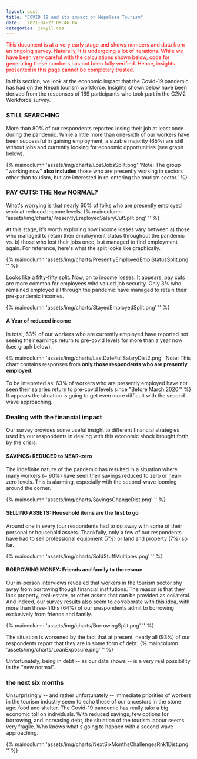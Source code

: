 ```yaml
---
layout: post
title: "COVID 19 and its impact on Nepalese Tourism"
date:   2021-04-27 09:46:04
categories: jekyll css
---
```


<span style="color:red;">This document is at a very early stage and shows numbers and data from an ongoing survey. Naturally, it is undergoing a lot of iterations. While we have been very careful with the calculations shown below, code for generating these numbers has not been fully verified. Hence, insights presented in this page cannot be completely trusted.</span>

In this section, we look at the economic impact that the Covid-19 pandemic has had on the Nepali tourism workforce. Insights shown below have been derived from the responses of 169 participants who took part in the C2M2 Workforce survey.

### STILL SEARCHING
More than 80% of our respondents reported losing their job at least once during the pandemic. While a little more than one-sixth of our workers have been successful in gaining employment, a sizable majority (65%) are still without jobs and currently looking for economic opportunities (see graph below).

{% maincolumn 'assets/img/charts/LostJobsSplit.png' 'Note: The group "working now" **also includes** those who are presently working in sectors other than tourism, but are interested in re-entering the tourism sector.' %}

<!-- ### income > vocation

{% maincolumn 'assets/img/charts/PresentlyEmployedOccupationSplit.png' '' %} -->


### PAY CUTS: THE New NORMAL?



What's worrying is that nearly 60% of folks who are presently employed work at reduced income levels.
{% maincolumn 'assets/img/charts/PresentlyEmployedSalaryCutSplit.png' '' %}

At this stage, it's worth exploring how income losses vary between a) those who managed to retain their employment status throughout the pandemic vs. b) those who lost their jobs once, but managed to find employment again. For reference, here's what the split looks like graphically. 

{% maincolumn 'assets/img/charts/PresentlyEmployedEmplStatusSplit.png' '' %}

Looks like a fifty-fifty split. Now, on to income losses. It appears, pay cuts are more common for employees who valued job security. Only 3% who remained employed all through the pandemic have managed to retain their pre-pandemic incomes. 

{% maincolumn 'assets/img/charts/StayedEmployedSplit.png' '' %}

#### A Year of reduced income
In total, 63% of our workers who are currently employed have reported not seeing their earnings return to pre-covid levels for more than a year now (see graph below).

{% maincolumn 'assets/img/charts/LastDateFullSalaryDist2.png' 'Note: This chart contains responses from **only those respondents who are presently employed**. <br/> <br/> To be intepreted as: 63% of workers who are presently employed have not seen their salaries return to pre-covid levels since "Before March 2020"' %} 
It appears the situation is going to get even more difficult with the second wave approaching.


### Dealing with the financial impact

Our survey provides some useful insight to different financial strategies used by our respondents in dealing with this economic shock brought forth by the crisis.


#### SAVINGS: REDUCED to NEAR-zero

The indefinite nature of the pandemic has resulted in a situation where many workers (~ 90%) have seen their savings reduced to zero or near-zero levels. This is alarming, especially with the second-wave looming around the corner. 

{% maincolumn 'assets/img/charts/SavingsChangeDist.png' '' %}



#### SELLING ASSETS: Household items are the first to go

Around one in every four respondents had to do away with some of their personal or household assets. Thankfully, only a few of our respondents have had to sell professional equipment (7%) or land and property (7%) so far.

{% maincolumn 'assets/img/charts/SoldStuffMultiples.png' '' %}


#### BORROWING MONEY: Friends and family to the rescue

Our in-person interviews revealed that workers in the tourism sector shy away from borrowing though financial institutions. The reason is that they lack property, real-estate, or other assets that can be provided as collateral. And indeed, our survey results also seem to corroborate with this idea, with more than three-fifths (64%) of our srespondents admit to borrowing exclusively from friends and family. 

{% maincolumn 'assets/img/charts/BorrowingSplit.png' '' %}

The situation is worsened by the fact that at present, nearly all (93%) of our respondents report that they are in some form of debt.
{% maincolumn 'assets/img/charts/LoanExposure.png' '' %}

Unfortunately, being in debt -- as our data shows -- is a very real possibility in the "new normal".


### the next six months

Unsurprisingly -- and rather unfortunately -- immediate priorities of workers in the tourism industry seem to echo those of our ancestors in the stone age: food and shelter. The Covid-19 pandemic has really take a big economic toll on individuals. With reduced savings, few options for borrowing, and increasing debt, the situation of the tourism labour seems very fragile. Who knows what's going to happen with a second wave approaching. 

{% maincolumn 'assets/img/charts/NextSixMonthsChallengesRnk1Dist.png' '' %}
<!-- {% maincolumn 'assets/img/charts/NextSixMonthsChallengesMultiples.png' '' %} -->
